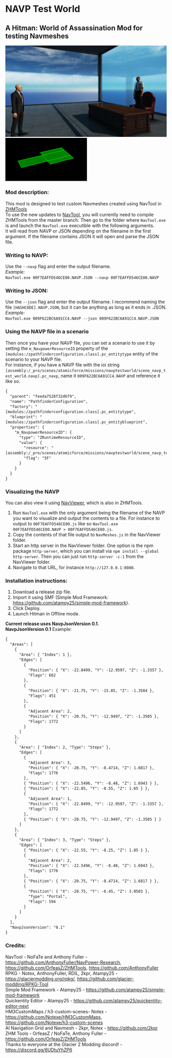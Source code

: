 # NAVP Test World
## A Hitman: World of Assassination Mod for testing Navmeshes
![Navp Test World](https://github.com/dbierek/NavpTestWorld/blob/main/blobs/images/atomicforce/navptestworld/background.jpg?raw=true)
![Current NAVP visualization](https://github.com/dbierek/NavpTestWorld/blob/main/blobs/images/navviewer/img.png?raw=true)
### Mod description:
This mod is designed to test custom Navmeshes created using NavTool in [ZHMTools](https://github.com/OrfeasZ/ZHMTools)  
To use the new updates to [NavTool](https://github.com/OrfeasZ/ZHMTools/tree/master/Tools/NavTool/Src), you will currently need to compile ZHMTools from the master branch. Then go to the folder where `NavTool.exe` is and launch the `NavTool.exe` executible with the following arguments.  
It will read from NAVP or JSON depending on the filename in the first argument. If the filename contains JSON it will open and parse the JSON file.   
### Writing to NAVP:  
Use the `--navp` flag and enter the output filename.  
*Example:*  
`NavTool.exe 00F7EAFFD546CE00.NAVP.JSON --navp 00F7EAFFD546CE00.NAVP`  
### Writing to JSON:  
Use the `--json` flag and enter the output filename. I recommend naming the file `[HASHCODE].NAVP.JSON`, but it can be anything as long as it ends in .JSON.  
*Example:*  
`NavTool.exe 009F622BC6A91CC4.NAVP --json 009F622BC6A91CC4.NAVP.JSON`  
### Using the NAVP file in a scenario
Then once you have your NAVP file, you can set a scenario to use it by setting the `m_NavpowerResourceID` property of the `[modules:/zpathfinderconfiguration.class].pc_entitytype` entity of the scenario to your NAVP file.  
For instance, if you have a NAVP file with the ioi string `[assembly:/_pro/scenes/atomicforce/missions/navptestworld/scene_navp_test_world.navp].pc_navp`, name it `009F622BC6A91CC4.NAVP` and reference it like so.  
```
{
  "parent": "feeda7528f32d6f9",
  "name": "PathfinderConfiguration",
  "factory": "[modules:/zpathfinderconfiguration.class].pc_entitytype",
  "blueprint": "[modules:/zpathfinderconfiguration.class].pc_entityblueprint",
  "properties": {
    "m_NavpowerResourceID": {
      "type": "ZRuntimeResourceID",
      "value": {
        "resource": "[assembly:/_pro/scenes/atomicforce/missions/navptestworld/scene_navp_test_world.navp].pc_navp",
        "flag": "5F"
      }
    }
  }
}
```
### Visualizing the NAVP  
You can also view it using [NavViewer](https://github.com/OrfeasZ/ZHMTools/tree/master/Tools/NavViewer), which is also in ZHMTools.  
1. Run `NavTool.exe` with the only argument being the filename of the NAVP you want to visualize and output the contents to a file. For instance to output to `00F7EAFFD546CE00.js` like so `NavTool.exe 00F7EAFFD546CE00.NAVP > 00F7EAFFD546CE00.js`.  
2. Copy the contents of that file output to `NavMeshes.js` in the NavViewer folder.  
3. Start an http server in the NavViewer folder. One option is the npm package `http-server`, which you can install via `npm install --global http-server`. Then you can just run `http-server -c-1` from the NavViewer folder.  
4. Navigate to that URL, for instance `http://127.0.0.1:8080`.  
### Installation instructions:
1. Download a release zip file.
2. Import it using SMF (Simple Mod Framework: https://github.com/atampy25/simple-mod-framework).
3. Click Deploy.
4. Launch Hitman in Offline mode.

**Current release uses NavpJsonVersion 0.1.**  
**NavpJsonVersion 0.1**
Example:
```
{
  "Areas": [
    {
      "Area": { "Index": 1 },
      "Edges": [
        {
          "Position": { "X": -22.8499, "Y": -12.9597, "Z": -1.3357 },
          "Flags": 662
        },
        {
          "Position": { "X": -21.75, "Y": -15.85, "Z": -1.3504 },
          "Flags": 451
        },
        {
          "Adjacent Area": 2,
          "Position": { "X": -20.75, "Y": -12.9497, "Z": -1.3505 },
          "Flags": 1772
        }
      ]
    },
    {
      "Area": { "Index": 2, "Type": "Steps" },
      "Edges": [
        {
          "Adjacent Area": 3,
          "Position": { "X": -20.75, "Y": -8.4714, "Z": 1.6817 },
          "Flags": 1776
        },
        { "Position": { "X": -22.5496, "Y": -8.48, "Z": 1.6943 } },
        { "Position": { "X": -22.85, "Y": -8.55, "Z": 1.65 } },
        {
          "Adjacent Area": 1,
          "Position": { "X": -22.8499, "Y": -12.9597, "Z": -1.3357 },
          "Flags": 1772
        },
        { "Position": { "X": -20.75, "Y": -12.9497, "Z": -1.3505 } }
      ]
    },
    {
      "Area": { "Index": 3, "Type": "Steps" },
      "Edges": [
        { "Position": { "X": -22.55, "Y": -8.25, "Z": 1.85 } },
        {
          "Adjacent Area": 2,
          "Position": { "X": -22.5496, "Y": -8.48, "Z": 1.6943 },
          "Flags": 1776
        },
        { "Position": { "X": -20.75, "Y": -8.4714, "Z": 1.6817 } },
        {
          "Position": { "X": -20.75, "Y": -6.45, "Z": 3.0503 },
          "Type": "Portal",
          "Flags": 594
        }
      ]
    }
  ],
  "NavpJsonVersion": "0.1"
}
```

### Credits:

NavTool - NoFaTe and Anthony Fuller - https://github.com/AnthonyFuller/NavPower-Research,   https://github.com/OrfeasZ/ZHMTools, https://github.com/AnthonyFuller  
RPKG - Notex, AnthonyFuller, RDIL, 2kpr, Atampy25 - https://glaciermodding.org/rpkg/, https://github.com/glacier-modding/RPKG-Tool  
Simple Mod Framework - Atampy25 - https://github.com/atampy25/simple-mod-framework  
Quickentity Editor - Atampy25 - https://github.com/atampy25/quickentity-editor-next  
HM3CustomMaps / h3-custom-scenes- Notex - https://github.com/Notexe/HM3CustomMaps, https://github.com/Notexe/h3-custom-scenes  
AI Navigation Grid and Navmesh - 2kpr, Notex - https://github.com/2kpr  
ZHM Tools - OrfeasZ / NoFaTe, Anthony Fuller - https://github.com/OrfeasZ/ZHMTools  
Thanks to everyone at the Glacier 2 Modding discord! - https://discord.gg/6UDtuYhZP6  
